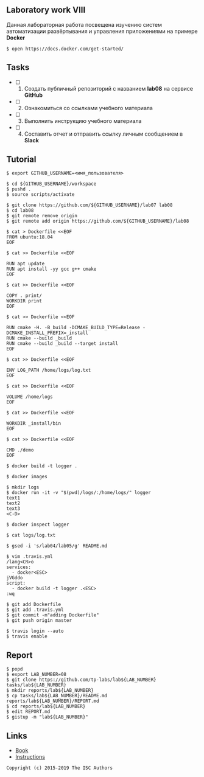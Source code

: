 ## Laboratory work VIII

Данная лабораторная работа посвещена изучению систем автоматизации развёртывания и управления приложениями на примере **Docker**

```ShellSession
$ open https://docs.docker.com/get-started/
```

## Tasks

- [ ] 1. Создать публичный репозиторий с названием **lab08** на сервисе **GitHub**
- [ ] 2. Ознакомиться со ссылками учебного материала
- [ ] 3. Выполнить инструкцию учебного материала
- [ ] 4. Составить отчет и отправить ссылку личным сообщением в **Slack**

## Tutorial

```ShellSession
$ export GITHUB_USERNAME=<имя_пользователя>
```

```
$ cd ${GITHUB_USERNAME}/workspace
$ pushd .
$ source scripts/activate
```

```ShellSession
$ git clone https://github.com/${GITHUB_USERNAME}/lab07 lab08
$ cd lab08
$ git remote remove origin
$ git remote add origin https://github.com/${GITHUB_USERNAME}/lab08
```

```ShellSession
$ cat > Dockerfile <<EOF
FROM ubuntu:18.04
EOF
```

```ShellSession
$ cat >> Dockerfile <<EOF

RUN apt update
RUN apt install -yy gcc g++ cmake 
EOF
```

```ShellSession
$ cat >> Dockerfile <<EOF

COPY . print/
WORKDIR print
EOF
```

```ShellSession
$ cat >> Dockerfile <<EOF

RUN cmake -H. -B_build -DCMAKE_BUILD_TYPE=Release -DCMAKE_INSTALL_PREFIX=_install
RUN cmake --build _build
RUN cmake --build _build --target install
EOF
```

```ShellSession
$ cat >> Dockerfile <<EOF

ENV LOG_PATH /home/logs/log.txt
EOF
```

```ShellSession
$ cat >> Dockerfile <<EOF

VOLUME /home/logs
EOF
```

```ShellSession
$ cat >> Dockerfile <<EOF

WORKDIR _install/bin
EOF
```

```ShellSession
$ cat >> Dockerfile <<EOF

CMD ./demo
EOF
```

```ShellSession
$ docker build -t logger .
```

```ShellSession
$ docker images
```

```ShellSession
$ mkdir logs
$ docker run -it -v "$(pwd)/logs/:/home/logs/" logger
text1
text2
text3
<C-D>
```

```ShellSession
$ docker inspect logger
```

```ShellSession
$ cat logs/log.txt
```

```ShellSession
$ gsed -i 's/lab04/lab05/g' README.md
```

```ShellSession
$ vim .travis.yml
/lang<CR>o
services:
  - docker<ESC>
jVGddo
script:
  - docker build -t logger .<ESC>
:wq
```

```ShellSession
$ git add Dockerfile
$ git add .travis.yml
$ git commit -m"adding Dockerfile"
$ git push origin master
```

```ShellSession
$ travis login --auto
$ travis enable
```

## Report

```ShellSession
$ popd
$ export LAB_NUMBER=08
$ git clone https://github.com/tp-labs/lab${LAB_NUMBER} tasks/lab${LAB_NUMBER}
$ mkdir reports/lab${LAB_NUMBER}
$ cp tasks/lab${LAB_NUMBER}/README.md reports/lab${LAB_NUMBER}/REPORT.md
$ cd reports/lab${LAB_NUMBER}
$ edit REPORT.md
$ gistup -m "lab${LAB_NUMBER}"
```

## Links

- [Book](https://www.dockerbook.com)
- [Instructions](https://docs.docker.com/engine/reference/builder/)

```
Copyright (c) 2015-2019 The ISC Authors
```
